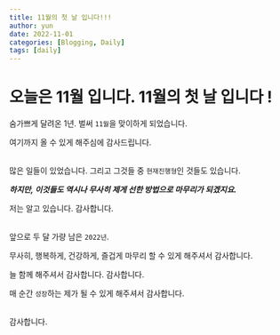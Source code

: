 ```yaml
---
title: 11월의 첫 날 입니다!!!
author: yun
date: 2022-11-01
categories: [Blogging, Daily]
tags: [daily]
---
```


# 오늘은 11월 입니다. 11월의 첫 날 입니다 !

숨가쁘게 달려온 1년. 벌써 `11월`을 맞이하게 되었습니다. <br/>

여기까지 올 수 있게 해주심에 감사드립니다. <br/><br/>


많은 일들이 있었습니다. 그리고 그것들 중 `현재진행형`인 것들도 있습니다. <br/>

***하지만, 이것들도 역시나 무사히 제게 선한 방법으로 마무리가 되겠지요.*** <br/>

저는 알고 있습니다. 감사합니다. <br/> <br/>


앞으로 두 달 가량 남은 `2022년`.  <br/>

무사히, 행복하게, 건강하게, 즐겁게 마무리 할 수 있게 해주셔서 감사합니다. <br/>

늘 함께 해주셔서 감사합니다. 감사합니다. <br/>

매 순간 `성장`하는 제가 될 수 있게 해주셔서 감사합니다. <br/> <br/>


감사합니다.
